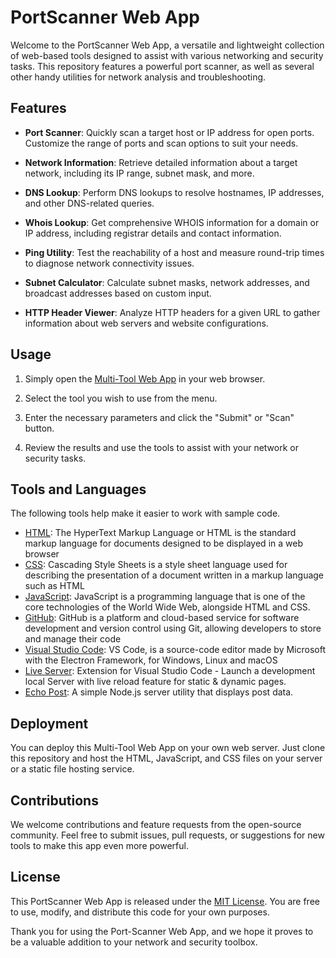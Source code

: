 # PortScanner Web App

Welcome to the PortScanner Web App, a versatile and lightweight collection of web-based tools designed to assist with various networking and security tasks. This repository features a powerful port scanner, as well as several other handy utilities for network analysis and troubleshooting.

## Features

- **Port Scanner**: Quickly scan a target host or IP address for open ports. Customize the range of ports and scan options to suit your needs.

- **Network Information**: Retrieve detailed information about a target network, including its IP range, subnet mask, and more.

- **DNS Lookup**: Perform DNS lookups to resolve hostnames, IP addresses, and other DNS-related queries.

- **Whois Lookup**: Get comprehensive WHOIS information for a domain or IP address, including registrar details and contact information.

- **Ping Utility**: Test the reachability of a host and measure round-trip times to diagnose network connectivity issues.

- **Subnet Calculator**: Calculate subnet masks, network addresses, and broadcast addresses based on custom input.

- **HTTP Header Viewer**: Analyze HTTP headers for a given URL to gather information about web servers and website configurations.

## Usage

1. Simply open the [Multi-Tool Web App]([https://interio-ecommerce.netlify.app/]) in your web browser.

2. Select the tool you wish to use from the menu.

3. Enter the necessary parameters and click the "Submit" or "Scan" button.

4. Review the results and use the tools to assist with your network or security tasks.

## Tools and Languages

The following tools help make it easier to work with sample code.

- [HTML](https://html.com): The HyperText Markup Language or HTML is the standard markup language for documents designed to be displayed in a web browser
- [CSS](https://css.com): Cascading Style Sheets is a style sheet language used for describing the presentation of a document written in a markup language such as HTML
- [JavaScript](https://javascript.com): JavaScript  is a programming language that is one of the core technologies of the World Wide Web, alongside HTML and CSS.
- [GitHub](https://github.com): GitHub is a platform and cloud-based service for software development and version control using Git, allowing developers to store and manage their code
- [Visual Studio Code](https://code.visualstudio.com/): VS Code, is a source-code editor made by Microsoft with the Electron Framework, for Windows, Linux and macOS
- [Live Server](https://marketplace.visualstudio.com/items?itemName=ritwickdey.LiveServer): Extension for Visual Studio Code - Launch a development local Server with live reload feature for static & dynamic pages.
- [Echo Post](https://github.com/craigshoemaker/echo-post): A simple Node.js server utility that displays post data.

## Deployment

You can deploy this Multi-Tool Web App on your own web server. Just clone this repository and host the HTML, JavaScript, and CSS files on your server or a static file hosting service.

## Contributions

We welcome contributions and feature requests from the open-source community. Feel free to submit issues, pull requests, or suggestions for new tools to make this app even more powerful.

## License

This PortScanner Web App is released under the [MIT License](LICENSE). You are free to use, modify, and distribute this code for your own purposes.

Thank you for using the Port-Scanner Web App, and we hope it proves to be a valuable addition to your network and security toolbox.
